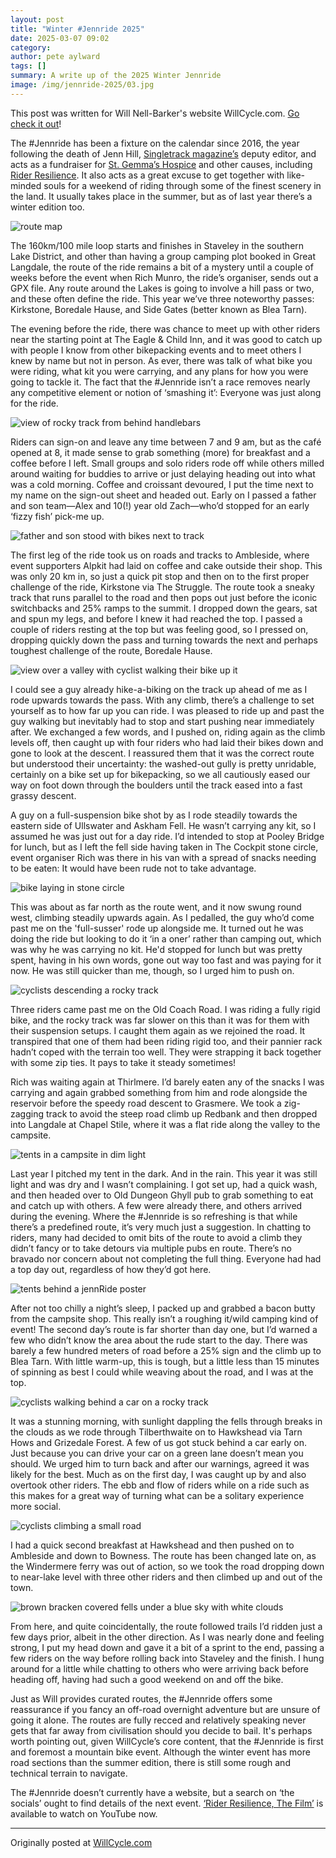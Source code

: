 ```yaml
---
layout: post
title: "Winter #Jennride 2025"
date: 2025-03-07 09:02
category: 
author: pete aylward
tags: []
summary: A write up of the 2025 Winter Jennride
image: /img/jennride-2025/03.jpg
---
```


This post was written for Will Nell-Barker's website WillCycle.com. [Go check it out](https://www.willcycle.com/)! 

The \#Jennride has been a fixture on the calendar since 2016, the year following the death of Jenn Hill, [Singletrack magazine’s](https://singletrackworld.com) deputy editor, and acts as a fundraiser for [St. Gemma’s Hospice](https://www.st-gemma.co.uk) and other causes, including [Rider Resilience](https://riderresilience.org). It also acts as a great excuse to get together with like-minded souls for a weekend of riding through some of the finest scenery in the land. It usually takes place in the summer, but as of last year there’s a winter edition too.

![route map](/img/jennride-2025/route.png)

The 160km/100 mile loop starts and finishes in Staveley in the southern Lake District, and other than having a group camping plot booked in Great Langdale, the route of the ride remains a bit of a mystery until a couple of weeks before the event when Rich Munro, the ride’s organiser, sends out a GPX file. Any route around the Lakes is going to involve a hill pass or two, and these often define the ride. This year we’ve three noteworthy passes: Kirkstone, Boredale Hause, and Side Gates (better known as Blea Tarn).

The evening before the ride, there was chance to meet up with other riders near the starting point at The Eagle & Child Inn, and it was good to catch up with people I know from other bikepacking events and to meet others I knew by name but not in person. As ever, there was talk of what bike you were riding, what kit you were carrying, and any plans for how you were going to tackle it. The fact that the \#Jennride isn’t a race removes nearly any competitive element or notion of ‘smashing it’: Everyone was just along for the ride.

![view of rocky track from behind handlebars](/img/jennride-2025/01.jpg)

Riders can sign-on and leave any time between 7 and 9 am, but as the café opened at 8, it made sense to grab something (more) for breakfast and a coffee before I left. Small groups and solo riders rode off while others milled around waiting for buddies to arrive or just delaying heading out into what was a cold morning. Coffee and croissant devoured, I put the time next to my name on the sign-out sheet and headed out. Early on I passed a father and son team—Alex and 10(!) year old Zach—who’d stopped for an early ‘fizzy fish’ pick-me up. 

![father and son stood with bikes next to track](/img/jennride-2025/02.jpg)

The first leg of the ride took us on roads and tracks to Ambleside, where event supporters Alpkit had laid on coffee and cake outside their shop. This was only 20 km in, so just a quick pit stop and then on to the first proper challenge of the ride, Kirkstone via The Struggle. The route took a sneaky track that runs parallel to the road and then pops out just before the iconic switchbacks and 25% ramps to the summit. I dropped down the gears, sat and spun my legs, and before I knew it had reached the top. I passed a couple of riders resting at the top but was feeling good, so I pressed on, dropping quickly down the pass and turning towards the next and perhaps toughest challenge of the route, Boredale Hause.

![view over a valley with cyclist walking their bike up it](/img/jennride-2025/03.jpg)

I could see a guy already hike-a-biking on the track up ahead of me as I rode upwards towards the pass. With any climb, there’s a challenge to set yourself as to how far up you can ride. I was pleased to ride up and past the guy walking but inevitably had to stop and start pushing near immediately after. We exchanged a few words, and I pushed on, riding again as the climb levels off, then caught up with four riders who had laid their bikes down and gone to look at the descent. I reassured them that it was the correct route but understood their uncertainty: the washed-out gully is pretty unridable, certainly on a bike set up for bikepacking, so we all cautiously eased our way on foot down through the boulders until the track eased into a fast grassy descent.

A guy on a full-suspension bike shot by as I rode steadily towards the eastern side of Ullswater and Askham Fell. He wasn’t carrying any kit, so I assumed he was just out for a day ride. I’d intended to stop at Pooley Bridge for lunch, but as I left the fell side having taken in The Cockpit stone circle, event organiser Rich was there in his van with a spread of snacks needing to be eaten: It would have been rude not to take advantage.

![bike laying in stone circle](/img/jennride-2025/04.jpg)

This was about as far north as the route went, and it now swung round west, climbing steadily upwards again. As I pedalled, the guy who’d come past me on the 'full-susser' rode up alongside me. It turned out he was doing the ride but looking to do it ‘in a oner’ rather than camping out, which was why he was carrying no kit. He'd stopped for lunch but was pretty spent, having in his own words, gone out way too fast and was paying for it now. He was still quicker than me, though, so I urged him to push on.

![cyclists descending a rocky track](/img/jennride-2025/05.jpg)

Three riders came past me on the Old Coach Road. I was riding a fully rigid bike, and the rocky track was far slower on this than it was for them with their suspension setups. I caught them again as we rejoined the road. It transpired that one of them had been riding rigid too, and their pannier rack hadn’t coped with the terrain too well. They were strapping it back together with some zip ties. It pays to take it steady sometimes!

Rich was waiting again at Thirlmere. I’d barely eaten any of the snacks I was carrying and again grabbed something from him and rode alongside the reservoir before the speedy road descent to Grasmere. We took a zig-zagging track to avoid the steep road climb up Redbank and then dropped into Langdale at Chapel Stile, where it was a flat ride along the valley to the campsite.

![tents in a campsite in dim light](/img/jennride-2025/06.jpg)

Last year I pitched my tent in the dark. And in the rain. This year it was still light and was dry and I wasn’t complaining. I got set up, had a quick wash, and then headed over to Old Dungeon Ghyll pub to grab something to eat and catch up with others. A few were already there, and others arrived during the evening. Where the \#Jennride is so refreshing is that while there’s a predefined route, it’s very much just a suggestion. In chatting to riders, many had decided to omit bits of the route to avoid a climb they didn’t fancy or to take detours via multiple pubs en route. There’s no bravado nor concern about not completing the full thing. Everyone had had a top day out, regardless of how they’d got here. 

![tents behind a jennRide poster](/img/jennride-2025/07.jpg)

After not too chilly a night’s sleep, I packed up and grabbed a bacon butty from the campsite shop. This really isn’t a roughing it/wild camping kind of event! The second day’s route is far shorter than day one, but I’d warned a few who didn’t know the area about the rude start to the day. There was barely a few hundred meters of road before a 25% sign and the climb up to Blea Tarn. With little warm-up, this is tough, but a little less than 15 minutes of spinning as best I could while weaving about the road, and I was at the top.

![cyclists walking behind a car on a rocky track](/img/jennride-2025/08.jpg)

It was a stunning morning, with sunlight dappling the fells through breaks in the clouds as we rode through Tilberthwaite on to Hawkshead via Tarn Hows and Grizedale Forest. A few of us got stuck behind a car early on. Just because you can drive your car on a green lane doesn’t mean you should. We urged him to turn back and after our warnings, agreed it was likely for the best. Much as on the first day, I was caught up by and also overtook other riders. The ebb and flow of riders while on a ride such as this makes for a great way of turning what can be a solitary experience more social. 

![cyclists climbing a small road](/img/jennride-2025/09.jpg)

I had a quick second breakfast at Hawkshead and then pushed on to Ambleside and down to Bowness. The route has been changed late on, as the Windermere ferry was out of action, so we took the road dropping down to near-lake level with three other riders and then climbed up and out of the town.

![brown bracken covered fells under a blue sky with white clouds](/img/jennride-2025/10.jpg)

From here, and quite coincidentally, the route followed trails I’d ridden just a few days prior, albeit in the other direction. As I was nearly done and feeling strong, I put my head down and gave it a bit of a sprint to the end, passing a few riders on the way before rolling back into Staveley and the finish. I hung around for a little while chatting to others who were arriving back before heading off, having had such a good weekend on and off the bike.

Just as Will provides curated routes, the \#Jennride offers some reassurance if you fancy an off-road overnight adventure but are unsure of going it alone. The routes are fully recced and relatively speaking never gets that far away from civilisation should you decide to bail. It's perhaps worth pointing out, given WillCycle’s core content, that the \#Jennride is first and foremost a mountain bike event. Although the winter event has more road sections than the summer edition, there is still some rough and technical terrain to navigate. 

The \#Jennride doesn’t currently have a website, but a search on ‘the socials’ ought to find details of the next event. [‘Rider Resilience, The Film’](https://www.youtube.com/watch?v=HM9Oa6108kI) is available to watch on YouTube now.

* * *

Originally posted at [WillCycle.com](https://www.willcycle.com/2025/03/04/the-jennride/)